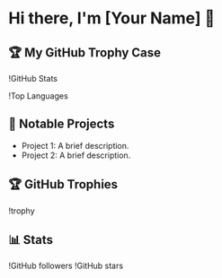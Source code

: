 # Hi there, I'm [Your Name] 👋

## 🏆 My GitHub Trophy Case

!GitHub Stats

!Top Languages

## 🌟 Notable Projects
- Project 1: A brief description.
- Project 2: A brief description.

## 🏆 GitHub Trophies
!trophy

## 📊 Stats
!GitHub followers
!GitHub stars
